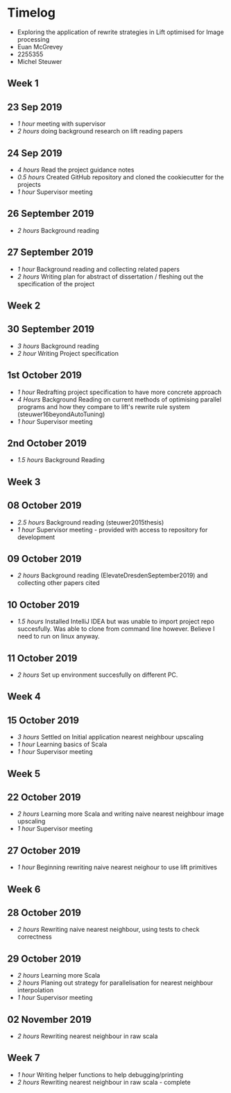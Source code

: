 # Timelog

* Exploring the application of rewrite strategies in Lift optimised for Image processing
* Euan McGrevey
* 2255355
* Michel Steuwer


## Week 1

## 23 Sep 2019

* *1 hour* meeting with supervisor
* *2 hours* doing background research on lift reading papers

## 24 Sep 2019

* *4 hours* Read the project guidance notes
* *0.5 hours* Created GitHub repository and cloned the cookiecutter for the projects 
* *1 hour*  Supervisor meeting

## 26 September 2019

* *2 hours* Background reading 

## 27 September 2019

* *1 hour* Background reading and collecting related papers
* *2 hours* Writing plan for abstract of dissertation / fleshing out the specification of the project

## Week 2

## 30 September 2019

* *3 hours* Background reading
* *2 hour*  Writing Project specification

## 1st October 2019

* *1 hour*  Redrafting project specification to have more concrete approach
* *4 Hours* Background Reading on current methods of optimising parallel programs and how they compare to lift's rewrite rule system (steuwer16beyondAutoTuning)
* *1 hour*  Supervisor meeting

## 2nd October 2019

* *1.5 hours* Background Reading

## Week 3

## 08 October 2019

* *2.5 hours* Background reading (steuwer2015thesis)
* *1 hour* Supervisor meeting - provided with access to repository for development

## 09 October 2019

* *2 hours* Background reading (ElevateDresdenSeptember2019) and collecting other papers cited

## 10 October 2019

* *1.5 hours* Installed IntelliJ IDEA but was unable to import project repo succesfully. Was able to clone from command line however. Believe I need to run on linux anyway.

## 11 October 2019

* *2 hours* Set up environment succesfully on different PC.

## Week 4

## 15 October 2019

* *3 hours* Settled on Initial application nearest neighbour upscaling
* *1 hour*  Learning basics of Scala
* *1 hour* Supervisor meeting 

## Week 5

## 22 October 2019

* *2 hours* Learning more Scala and writing naive nearest neighbour image upscaling
* *1 hour* Supervisor meeting

## 27 October 2019

* *1 hour* Beginning rewriting naive nearest neighour to use lift primitives 

## Week 6

## 28 October 2019

* *2 hours* Rewriting naive nearest neighbour, using tests to check correctness

## 29 October 2019

* *2 hours* Learning more Scala
* *2 hours* Planing out strategy for parallelisation for nearest neighbour interpolation
* *1 hour* Supervisor meeting

## 02 November 2019

* *2 hours* Rewriting nearest neighbour in raw scala

## Week 7

* *1 hour* Writing helper functions to help debugging/printing
* *2 hours* Rewriting nearest neighbour in raw scala - complete 

